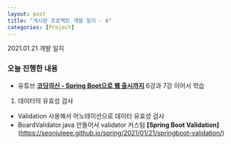 ```yaml
---
layout: post
title: "게시판 프로젝트 개발 일지 - 6"
categories: [Project]
---
```


2021.01.21 개발 일지

### 오늘 진행한 내용
- 유튜브 <b>[코딩의신 - Spring Boot으로 웹 출시까지](https://www.youtube.com/watch?v=FYkn9KOfkx0&list=PLPtc9qD1979DG675XufGs0-gBeb2mrona)</b> 6강과 7강 이어서 학습

1. 데이터의 유효성 검사
- Validation 사용해서 어노테이션으로 데이터 유효성 검사
- BoardValidator.java 만들어서 validator 커스텀
<b>[Spring Boot Validation]</b>(https://seonjuleee.github.io/spring/2021/01/21/springboot-validation/)